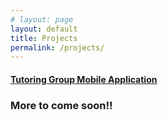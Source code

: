 ```yaml
---
# layout: page
layout: default
title: Projects
permalink: /projects/
---
```


<!-- #### Emphasis app [(check out my presentation)](https://docs.google.com/presentation/d/187UEOYPYJdDcrWvIYPykuSc6LD5ViT4uxG8TQ4wKL5w/edit?usp=sharing) -->
#### [Tutoring Group Mobile Application](v1/)


### More to come soon!!
<!-- #### Midas
Designed smooth UI/UX to reduce the friction of onboarding new users <br/>

#### stuff from website -->